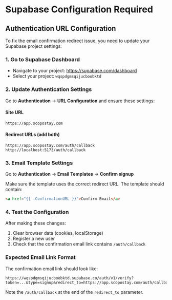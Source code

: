 # Supabase Configuration Required

## Authentication URL Configuration

To fix the email confirmation redirect issue, you need to update your Supabase project settings:

### 1. Go to Supabase Dashboard
- Navigate to your project: https://supabase.com/dashboard
- Select your project: `wqspdgmsqijucboobktd`

### 2. Update Authentication Settings
Go to **Authentication** → **URL Configuration** and ensure these settings:

#### Site URL
```
https://app.scopostay.com
```

#### Redirect URLs (add both)
```
https://app.scopostay.com/auth/callback
http://localhost:5173/auth/callback
```

### 3. Email Template Settings
Go to **Authentication** → **Email Templates** → **Confirm signup**

Make sure the template uses the correct redirect URL. The template should contain:
```html
<a href="{{ .ConfirmationURL }}">Confirm Email</a>
```

### 4. Test the Configuration
After making these changes:
1. Clear browser data (cookies, localStorage)
2. Register a new user
3. Check that the confirmation email link contains `/auth/callback`

### Expected Email Link Format
The confirmation email link should look like:
```
https://wqspdgmsqijucboobktd.supabase.co/auth/v1/verify?token=...&type=signup&redirect_to=https://app.scopostay.com/auth/callback
```

Note the `/auth/callback` at the end of the `redirect_to` parameter.